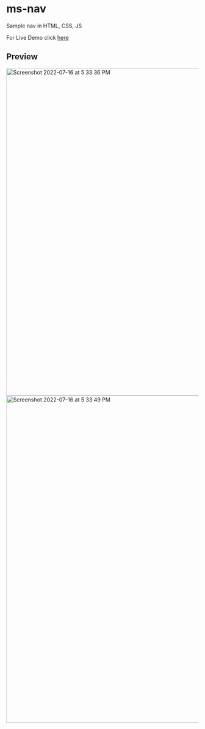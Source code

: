# ms-nav
Sample nav in HTML, CSS, JS

For Live Demo click [here](https://ms-nav.netlify.app)

## Preview
<img width="857" alt="Screenshot 2022-07-16 at 5 33 36 PM" src="https://user-images.githubusercontent.com/37964915/179355069-24372fa8-7368-456e-90d0-b82c6a89372a.png">
<img width="857" alt="Screenshot 2022-07-16 at 5 33 49 PM" src="https://user-images.githubusercontent.com/37964915/179355081-093ed0c6-2288-4e6a-8ffd-6857bb8c7330.png">
